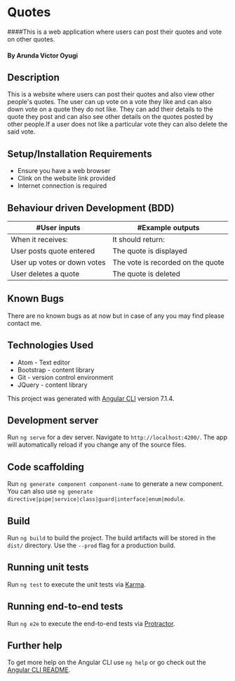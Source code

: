 # Quotes
####This is a web application where users can post their quotes and vote on other quotes.

#### By **Arunda Victor Oyugi**

## Description
This is a website where users can post their quotes and also view other people's quotes. The user can up vote on a vote they like and can also down vote on a quote they do not like. They can add their details to the quote they post and can also see other details on the quotes posted by other people.If a user does not like a particular vote they can also delete the said vote.

## Setup/Installation Requirements
* Ensure you have a web browser
* Clink on the website link provided
* Internet connection is required

## Behaviour driven Development (BDD)
|#User inputs   |  #Example outputs |         
|---------------|-------------------|
|When it receives:               | It should return:                  |
| User posts quote entered              | The quote is displayed                  |
| User up votes or down votes              | The vote is recorded on the quote                  |
| User deletes a quote              | The quote is deleted                  |

## Known Bugs
There are no known bugs as at now but in case of any you may find please contact me.

## Technologies Used
* Atom - Text editor
* Bootstrap - content library
* Git - version control environment
* JQuery - content library

This project was generated with [Angular CLI](https://github.com/angular/angular-cli) version 7.1.4.

## Development server

Run `ng serve` for a dev server. Navigate to `http://localhost:4200/`. The app will automatically reload if you change any of the source files.

## Code scaffolding

Run `ng generate component component-name` to generate a new component. You can also use `ng generate directive|pipe|service|class|guard|interface|enum|module`.

## Build

Run `ng build` to build the project. The build artifacts will be stored in the `dist/` directory. Use the `--prod` flag for a production build.

## Running unit tests

Run `ng test` to execute the unit tests via [Karma](https://karma-runner.github.io).

## Running end-to-end tests

Run `ng e2e` to execute the end-to-end tests via [Protractor](http://www.protractortest.org/).

## Further help

To get more help on the Angular CLI use `ng help` or go check out the [Angular CLI README](https://github.com/angular/angular-cli/blob/master/README.md).
